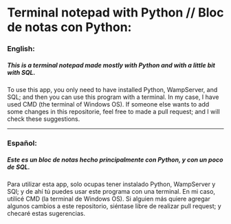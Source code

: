 # Terminal notepad with Python // Bloc de notas con Python:
### English:
##### This is a terminal notepad made mostly with Python and with a little bit with SQL.
To use this app, you only need to have installed Python, WampServer, and SQL; and then you can use this program with a terminal. In my case, I have used CMD (the terminal of Windows OS).
If someone else wants to add some changes in this repositorie, feel free to made a pull request; and I will check these suggestions.

------------

### Español: 
##### Este es un bloc de notas hecho principalmente con Python, y con un poco de SQL.
Para utilizar esta app, solo ocupas tener instalado Python, WampServer y SQl; y de ahí tú puedes usar este programa con una terminal. En mi caso, utilicé CMD (la terminal de Windows OS).
Si alguien más quiere agregar algunos cambios a este repositorio, siéntase libre de realizar pull request; y checaré estas sugerencias.